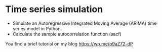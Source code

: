 # Time series simulation
- Simulate an Autoregressive Integrated Moving Average (ARIMA) time series model in Python.
- Calculate the sample autocorrelation function (sacf) 

You find a brief tutorial on my blog https://wp.me/p9aZ72-dP
